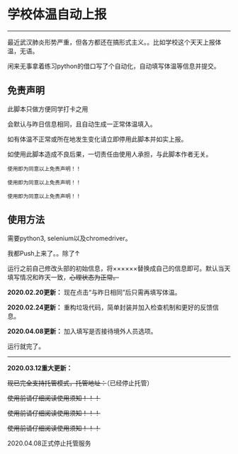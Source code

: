 # ﻿学校体温自动上报

---

最近武汉肺炎形势严重，但各方都还在搞形式主义。。比如学校这个天天上报体温，无语。

闲来无事拿着练习python的借口写了个自动化，自动填写体温等信息并提交。

## 免责声明

此脚本只做方便同学打卡之用

会默认与昨日信息相同，且自动生成一正常体温填入。

如有体温不正常或所在地发生变化请立即停用此脚本并如实上报。

如使用此脚本造成不良后果，一切责任由使用人承担，与此脚本作者无关。

`使用即为同意以上免责声明！！`

`使用即为同意以上免责声明！！`

`使用即为同意以上免责声明！！`

使用方法
---

需要python3, selenium以及chromedriver。

我都Push上来了。。除了↑

运行之前自己修改头部的初始信息，将××××××替换成自己的信息即可。默认当天填写情况和昨天一致，~~心理状态为正常。~~

**2020.02.20更新：**
现在点击“与昨日相同”后只需再填写体温。

**2020.02.24更新：**
重构垃圾代码，简单封装并加入检查机制和更好的反馈信息。

**2020.04.08更新：**
加入填写是否接待境外人员选项。

运行就完了。

---

**2020.03.12重大更新：**

~~现已完全支持托管模式，托管地址：~~（已经停止托管）

~~使用前请仔细阅读使用须知！！！~~

~~使用前请仔细阅读使用须知！！！~~

~~使用前请仔细阅读使用须知！！！~~

2020.04.08正式停止托管服务
